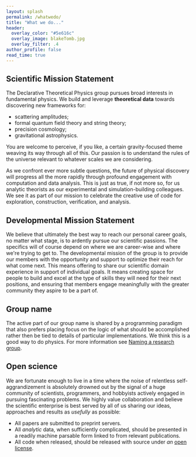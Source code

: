 ```yaml
---
layout: splash
permalink: /whatwedo/
title: "What we do..."
header:
  overlay_color: "#5e616c"
  overlay_image: blakeTomb.jpg
  overlay_filter: .4
author_profile: false
read_time: true
---
```


## Scientific Mission Statement

The Declarative Theoretical Physics group pursues broad interests in fundamental physics. We build and leverage **theoretical data** towards discovering new frameworks for:

* scattering amplitudes;
* formal quantum field theory and string theory;
* precision cosmology;
* gravitational astrophysics.

You are welcome to perceive, if you like, a certain gravity-focused theme weaving its way through all of this.  Our passion is to understand the rules of the universe relevant to whatever scales we are considering.

As we confront ever more subtle questions, the future of physical discovery will progress all the more rapidly through profound engagement with computation and data analysis.  This is just as true, if not more so, for us analytic theorists as our experimental and  simulation-building colleagues. We see it as part of our mission to celebrate the creative use of code for exploration, construction, verification, and analysis.


## Developmental Mission Statement

We believe that ultimately the best way to reach our personal career goals, no matter what  stage, is to ardently pursue our scientific passions.  The specifics will of course depend on where we are career-wise and where we're trying to get to.  The developmental mission of the group is to provide our members with the opportunity and support to optimize their reach for what come next. This means offering to share our scientific domain experience in support of individual goals.  It means creating space for people to build and excel at the type of skills they will need for their next positions, and ensuring that members engage meaningfully with the greater community they aspire to be a part of.

## Group name

 The active part of our group name is shared by a programming paradigm that also prefers placing focus on the logic of what should be accomplished rather then be tied to details of particular implementations. We think this is a good way to do physics. For more information see [Naming a research group](http://prettyquestions.com/thoughts/Naming_a_research_group/).

## Open science

  We are fortunate enough to live in a time where the noise of relentless self-aggrandizement is absolutely drowned out by the signal of a huge community of scientists, programmers, and hobbyists actively engaged in pursuing fascinating problems.  We highly value collaboration and believe the scientific enterprise is best served by all of us sharing our ideas, approaches and results as *usefully* as possible:

* All papers are submitted to preprint servers.
* All *analytic* data, when sufficiently complicated, should be presented in a readily machine parsable form linked to from relevant publications.
* All code when released, should be released with source under *an* [open license](https://choosealicense.com).
